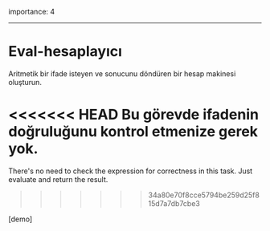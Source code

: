 importance: 4

---

# Eval-hesaplayıcı

Aritmetik bir ifade isteyen ve sonucunu döndüren bir hesap makinesi oluşturun.

<<<<<<< HEAD
Bu görevde ifadenin doğruluğunu kontrol etmenize gerek yok.
=======
There's no need to check the expression for correctness in this task. Just evaluate and return the result.
>>>>>>> 34a80e70f8cce5794be259d25f815d7a7db7cbe3

[demo]
